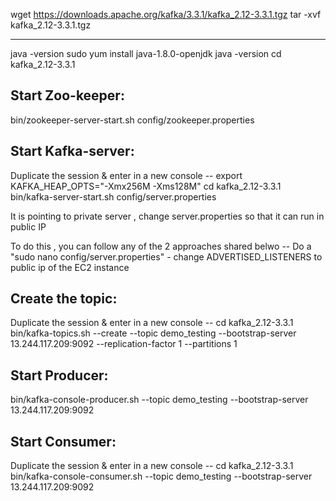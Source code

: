 wget https://downloads.apache.org/kafka/3.3.1/kafka_2.12-3.3.1.tgz
tar -xvf kafka_2.12-3.3.1.tgz


-----------------------
java -version
sudo yum install java-1.8.0-openjdk
java -version
cd kafka_2.12-3.3.1

Start Zoo-keeper:
-------------------------------
bin/zookeeper-server-start.sh config/zookeeper.properties


Start Kafka-server:
----------------------------------------
Duplicate the session & enter in a new console --
export KAFKA_HEAP_OPTS="-Xmx256M -Xms128M"
cd kafka_2.12-3.3.1
bin/kafka-server-start.sh config/server.properties

It is pointing to private server , change server.properties so that it can run in public IP 

To do this , you can follow any of the 2 approaches shared belwo --
Do a "sudo nano config/server.properties" - change ADVERTISED_LISTENERS to public ip of the EC2 instance


Create the topic:
-----------------------------
Duplicate the session & enter in a new console --
cd kafka_2.12-3.3.1
bin/kafka-topics.sh --create --topic demo_testing --bootstrap-server 13.244.117.209:9092 --replication-factor 1 --partitions 1

Start Producer:
--------------------------
bin/kafka-console-producer.sh --topic demo_testing --bootstrap-server 13.244.117.209:9092

Start Consumer:
-------------------------
Duplicate the session & enter in a new console --
cd kafka_2.12-3.3.1
bin/kafka-console-consumer.sh --topic demo_testing --bootstrap-server 13.244.117.209:9092